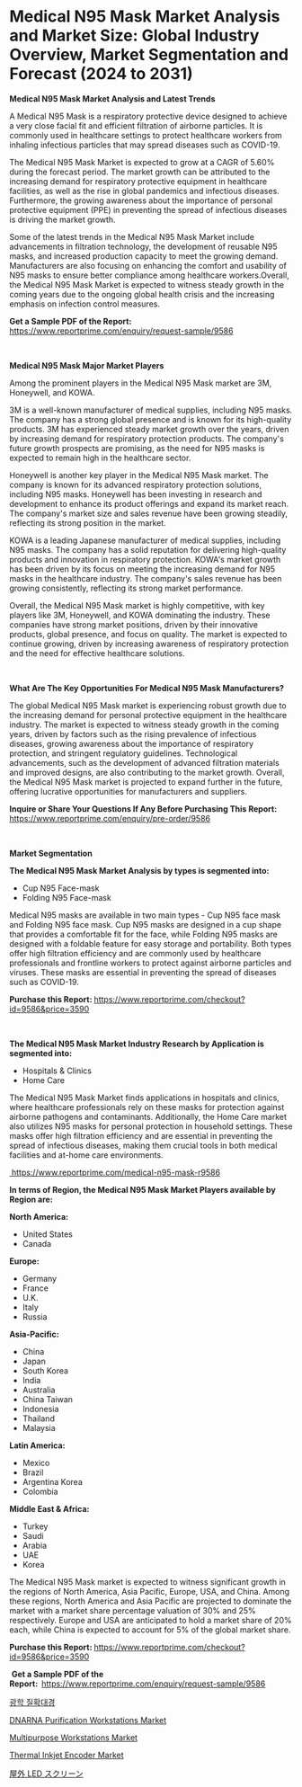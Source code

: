 <p><h1>Medical N95 Mask Market Analysis and Market Size: Global Industry Overview, Market Segmentation and Forecast (2024 to 2031)</h1></p><p><strong>Medical N95 Mask Market Analysis and Latest Trends</strong></p>
<p><p>A Medical N95 Mask is a respiratory protective device designed to achieve a very close facial fit and efficient filtration of airborne particles. It is commonly used in healthcare settings to protect healthcare workers from inhaling infectious particles that may spread diseases such as COVID-19.</p><p>The Medical N95 Mask Market is expected to grow at a CAGR of 5.60% during the forecast period. The market growth can be attributed to the increasing demand for respiratory protective equipment in healthcare facilities, as well as the rise in global pandemics and infectious diseases. Furthermore, the growing awareness about the importance of personal protective equipment (PPE) in preventing the spread of infectious diseases is driving the market growth.</p><p>Some of the latest trends in the Medical N95 Mask Market include advancements in filtration technology, the development of reusable N95 masks, and increased production capacity to meet the growing demand. Manufacturers are also focusing on enhancing the comfort and usability of N95 masks to ensure better compliance among healthcare workers.Overall, the Medical N95 Mask Market is expected to witness steady growth in the coming years due to the ongoing global health crisis and the increasing emphasis on infection control measures.</p></p>
<p><strong>Get a Sample PDF of the Report:&nbsp;</strong> <a href="https://www.reportprime.com/enquiry/request-sample/9586">https://www.reportprime.com/enquiry/request-sample/9586</a></p>
<p>&nbsp;</p>
<p><strong>Medical N95 Mask Major Market Players</strong></p>
<p><p>Among the prominent players in the Medical N95 Mask market are 3M, Honeywell, and KOWA. </p><p>3M is a well-known manufacturer of medical supplies, including N95 masks. The company has a strong global presence and is known for its high-quality products. 3M has experienced steady market growth over the years, driven by increasing demand for respiratory protection products. The company's future growth prospects are promising, as the need for N95 masks is expected to remain high in the healthcare sector. </p><p>Honeywell is another key player in the Medical N95 Mask market. The company is known for its advanced respiratory protection solutions, including N95 masks. Honeywell has been investing in research and development to enhance its product offerings and expand its market reach. The company's market size and sales revenue have been growing steadily, reflecting its strong position in the market.</p><p>KOWA is a leading Japanese manufacturer of medical supplies, including N95 masks. The company has a solid reputation for delivering high-quality products and innovation in respiratory protection. KOWA's market growth has been driven by its focus on meeting the increasing demand for N95 masks in the healthcare industry. The company's sales revenue has been growing consistently, reflecting its strong market performance.</p><p>Overall, the Medical N95 Mask market is highly competitive, with key players like 3M, Honeywell, and KOWA dominating the industry. These companies have strong market positions, driven by their innovative products, global presence, and focus on quality. The market is expected to continue growing, driven by increasing awareness of respiratory protection and the need for effective healthcare solutions.</p></p>
<p>&nbsp;</p>
<p><strong>What Are The Key Opportunities For Medical N95 Mask Manufacturers?</strong></p>
<p><p>The global Medical N95 Mask market is experiencing robust growth due to the increasing demand for personal protective equipment in the healthcare industry. The market is expected to witness steady growth in the coming years, driven by factors such as the rising prevalence of infectious diseases, growing awareness about the importance of respiratory protection, and stringent regulatory guidelines. Technological advancements, such as the development of advanced filtration materials and improved designs, are also contributing to the market growth. Overall, the Medical N95 Mask market is projected to expand further in the future, offering lucrative opportunities for manufacturers and suppliers.</p></p>
<p><strong>Inquire or Share Your Questions If Any Before Purchasing This Report:</strong> <a href="https://www.reportprime.com/enquiry/pre-order/9586">https://www.reportprime.com/enquiry/pre-order/9586</a></p>
<p>&nbsp;</p>
<p><strong>Market Segmentation</strong></p>
<p><strong>The Medical N95 Mask Market Analysis by types is segmented into:</strong></p>
<p><ul><li>Cup N95 Face-mask</li><li>Folding N95 Face-mask</li></ul></p>
<p><p>Medical N95 masks are available in two main types - Cup N95 face mask and Folding N95 face mask. Cup N95 masks are designed in a cup shape that provides a comfortable fit for the face, while Folding N95 masks are designed with a foldable feature for easy storage and portability. Both types offer high filtration efficiency and are commonly used by healthcare professionals and frontline workers to protect against airborne particles and viruses. These masks are essential in preventing the spread of diseases such as COVID-19.</p></p>
<p><strong>Purchase this Report:&nbsp;</strong><a href="https://www.reportprime.com/checkout?id=9586&price=3590">https://www.reportprime.com/checkout?id=9586&price=3590</a></p>
<p>&nbsp;</p>
<p><strong>The Medical N95 Mask Market Industry Research by Application is segmented into:</strong></p>
<p><ul><li>Hospitals & Clinics</li><li>Home Care</li></ul></p>
<p><p>The Medical N95 Mask Market finds applications in hospitals and clinics, where healthcare professionals rely on these masks for protection against airborne pathogens and contaminants. Additionally, the Home Care market also utilizes N95 masks for personal protection in household settings. These masks offer high filtration efficiency and are essential in preventing the spread of infectious diseases, making them crucial tools in both medical facilities and at-home care environments.</p></p>
<p><a href="https://www.reportprime.com/medical-n95-mask-r9586">&nbsp;https://www.reportprime.com/medical-n95-mask-r9586</a></p>
<p><strong>In terms of Region, the Medical N95 Mask Market Players available by Region are:</strong></p>
<p>
    <p> <strong> North America: </strong>
        <ul>
            <li>United States</li>
            <li>Canada</li>
        </ul>
        </p> 
    <p> <strong> Europe: </strong>
        <ul>
            <li>Germany</li>
            <li>France</li>
            <li>U.K.</li>
            <li>Italy</li>
            <li>Russia</li>
        </ul>
        </p> 
    <p> <strong> Asia-Pacific: </strong>
        <ul>
            <li>China</li>
            <li>Japan</li>
            <li>South Korea</li>
            <li>India</li>
            <li>Australia</li>
            <li>China Taiwan</li>
            <li>Indonesia</li>
            <li>Thailand</li>
            <li>Malaysia</li>
        </ul>
        </p> 
    <p> <strong> Latin America: </strong>
        <ul>
            <li>Mexico</li>
            <li>Brazil</li>
            <li>Argentina Korea</li>
            <li>Colombia</li>
        </ul>
        </p> 
    <p> <strong> Middle East & Africa: </strong>
        <ul>
            <li>Turkey</li>
            <li>Saudi</li>
            <li>Arabia</li>
            <li>UAE</li>
            <li>Korea</li>
        </ul>
    </p>
    </p>
<p><p>The Medical N95 Mask market is expected to witness significant growth in the regions of North America, Asia Pacific, Europe, USA, and China. Among these regions, North America and Asia Pacific are projected to dominate the market with a market share percentage valuation of 30% and 25% respectively. Europe and USA are anticipated to hold a market share of 20% each, while China is expected to account for 5% of the global market share.</p></p>
<p><strong>Purchase this Report: </strong><a href="https://www.reportprime.com/checkout?id=9586&price=3590">https://www.reportprime.com/checkout?id=9586&price=3590</a></p>
<p>&nbsp;<strong>Get a Sample PDF of the Report:&nbsp;&nbsp;</strong><a href="https://www.reportprime.com/enquiry/request-sample/9586">https://www.reportprime.com/enquiry/request-sample/9586</a></p>
<p><strong></strong></p>
<p><p><a href="https://github.com/jimahmed0511/Market-Research-Report-List-1/blob/main/5230723104867.md">광학 질확대경</a></p><p><a href="https://github.com/phuonganhit041011/Market-Research-Report-List-1/blob/main/dnarna-purification-workstations-market.md">DNARNA Purification Workstations Market</a></p><p><a href="https://github.com/nhteumcc68/Market-Research-Report-List-1/blob/main/multipurpose-workstations-market.md">Multipurpose Workstations Market</a></p><p><a href="https://medium.com/@stevenlane654/global-thermal-inkjet-encoder-market-size-is-expected-to-experience-a-cagr-of-11-through-2024-3e9d4db172ce">Thermal Inkjet Encoder Market</a></p><p><a href="https://medium.com/@diegoskiles2023/%E3%82%A2%E3%82%A6%E3%83%88%E3%83%89%E3%82%A2led%E3%82%B9%E3%82%AF%E3%83%AA%E3%83%BC%E3%83%B3%E5%B8%82%E5%A0%B4%E3%81%AE%E8%A6%8F%E6%A8%A1-%E3%82%B7%E3%82%A7%E3%82%A2-%E3%83%88%E3%83%AC%E3%83%B3%E3%83%89%E5%88%86%E6%9E%90%E3%83%AC%E3%83%9D%E3%83%BC%E3%83%88-%E3%82%A8%E3%83%B3%E3%83%89%E3%83%A6%E3%83%BC%E3%82%B9%E5%88%A5-%E5%BA%83%E5%91%8A%E3%83%A1%E3%83%87%E3%82%A3%E3%82%A2-%E4%BA%A4%E9%80%9A%E5%AE%89%E5%85%A8-%E3%82%B8%E3%83%A0-%E3%81%9D%E3%81%AE%E4%BB%96-%E5%8E%9F%E6%9D%90%E6%96%99%E5%88%A5-2031%E5%B9%B4%E3%81%BE%E3%81%A7%E3%81%AE%E4%BA%88%E6%B8%AC-4eee65bc16d1">屋外 LED スクリーン</a></p></p>